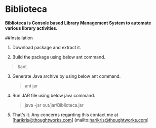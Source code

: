 # Biblioteca

**Biblioteca is Console based Library Management System to automate various library activities.**

##Installation

1. Download package and extract it.

2. Build the package using below ant command.
>    $ant
    
3. Generate Java archive by using below ant command.

    >ant jar

4. Run JAR file using below java command.
    >java -jar out/jar/Biblioteca.jar

5. That's it. Any concerns regarding this contact me at [harikris@thoughtworks.com] (mailto:harikris@thoughtworks.com)
    

